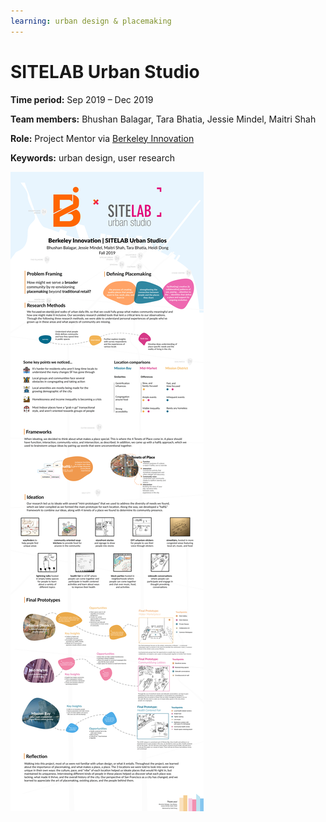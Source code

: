 ```yaml
---
learning: urban design & placemaking 
---
```


# SITELAB Urban Studio

**Time period:** Sep 2019 – Dec 2019

**Team members:** Bhushan Balagar, Tara Bhatia, Jessie Mindel, Maitri Shah

**Role:** Project Mentor via [Berkeley Innovation](https://www.berkeleyinnovation.org/about-us) 

**Keywords:** urban design, user research


![case study](casestudy.png)

